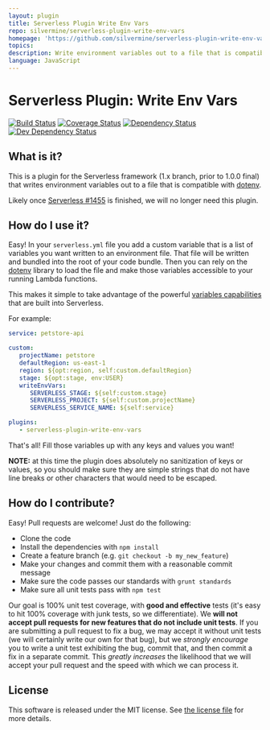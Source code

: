 ```yaml
---
layout: plugin
title: Serverless Plugin Write Env Vars
repo: silvermine/serverless-plugin-write-env-vars
homepage: 'https://github.com/silvermine/serverless-plugin-write-env-vars'
topics: 
description: Write environment variables out to a file that is compatible with dotenv
language: JavaScript
---
```



# Serverless Plugin: Write Env Vars

[![Build Status](https://travis-ci.org/silvermine/serverless-plugin-write-env-vars.png?branch=master)](https://travis-ci.org/silvermine/serverless-plugin-write-env-vars)
[![Coverage Status](https://coveralls.io/repos/github/silvermine/serverless-plugin-write-env-vars/badge.svg?branch=master)](https://coveralls.io/github/silvermine/serverless-plugin-write-env-vars?branch=master)
[![Dependency Status](https://david-dm.org/silvermine/serverless-plugin-write-env-vars.png)](https://david-dm.org/silvermine/serverless-plugin-write-env-vars)
[![Dev Dependency Status](https://david-dm.org/silvermine/serverless-plugin-write-env-vars/dev-status.png)](https://david-dm.org/silvermine/serverless-plugin-write-env-vars#info=devDependencies&view=table)


## What is it?

This is a plugin for the Serverless framework (1.x branch, prior to 1.0.0
final) that writes environment variables out to a file that is compatible with
[dotenv](https://www.npmjs.com/package/dotenv).

Likely once [Serverless #1455](https://github.com/serverless/serverless/issues/1455)
is finished, we will no longer need this plugin.

## How do I use it?

Easy! In your `serverless.yml` file you add a custom variable that is a list of
variables you want written to an environment file. That file will be written
and bundled into the root of your code bundle. Then you can rely on the
[dotenv](https://www.npmjs.com/package/dotenv) library to load the file and
make those variables accessible to your running Lambda functions.

This makes it simple to take advantage of the powerful [variables
capabilities](https://github.com/serverless/serverless/blob/master/docs/01-guide/08-serverless-variables.md)
that are built into Serverless.

For example:

```yml
service: petstore-api

custom:
   projectName: petstore
   defaultRegion: us-east-1
   region: ${opt:region, self:custom.defaultRegion}
   stage: ${opt:stage, env:USER}
   writeEnvVars:
      SERVERLESS_STAGE: ${self:custom.stage}
      SERVERLESS_PROJECT: ${self:custom.projectName}
      SERVERLESS_SERVICE_NAME: ${self:service}

plugins:
   - serverless-plugin-write-env-vars
```

That's all! Fill those variables up with any keys and values you want!

**NOTE:** at this time the plugin does absolutely no sanitization of keys or
values, so you should make sure they are simple strings that do not have line
breaks or other characters that would need to be escaped.

## How do I contribute?

Easy! Pull requests are welcome! Just do the following:

   * Clone the code
   * Install the dependencies with `npm install`
   * Create a feature branch (e.g. `git checkout -b my_new_feature`)
   * Make your changes and commit them with a reasonable commit message
   * Make sure the code passes our standards with `grunt standards`
   * Make sure all unit tests pass with `npm test`

Our goal is 100% unit test coverage, with **good and effective** tests (it's
easy to hit 100% coverage with junk tests, so we differentiate). We **will not
accept pull requests for new features that do not include unit tests**. If you
are submitting a pull request to fix a bug, we may accept it without unit tests
(we will certainly write our own for that bug), but we *strongly encourage* you
to write a unit test exhibiting the bug, commit that, and then commit a fix in
a separate commit. This *greatly increases* the likelihood that we will accept
your pull request and the speed with which we can process it.


## License

This software is released under the MIT license. See [the license file](LICENSE) for more details.
